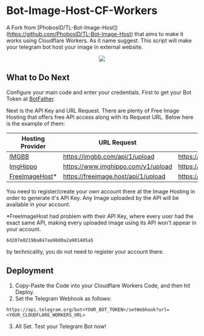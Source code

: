 
# Bot-Image-Host-CF-Workers

A Fork from [PhobosID/TL-Bot-Image-Host])(https://github.com/PhobosID/TL-Bot-Image-Host) that aims to make it works using Cloudflare Workers.
As it name suggest. This script will make your telegram bot host your image in external website.

<p align="center">
<img src="https://img.shields.io/badge/javascript-%23323330.svg?style=for-the-badge&logo=javascript&logoColor=%23F7DF1E">
</p>

## What to Do Next

Configure your main code and enter your credentials. First to get your Bot Token at [BotFather](https://t.me/BotFather). 

Next is the API Key and URL Request. There are plenty of Free Image Hosting that offers free API access along with its Request URL. Below here is the example of them:

| Hosting Provider             | URL Request                                                                | File URL Format |
| ----------------- | ------------------------------------------------------------------ | ----------------- |
| [IMGBB](https://imgbb.com) | https://imgbb.com/api/1/upload | https://i.ibb.co.com/(folder)/(filename).png |
| [ImgHippo](https://www.imghippo.com) | https://www.imghippo.com/v1/upload | https://i.imghippo.com/files/(filename).png |
| [FreeImageHost](https://freeimage.host)* | https://freeimage.host/api/1/upload | https://iili.io/(filename).png |

You need to register/create your own account there at the Image Hosting in order to generate it's API Key. Any Image uploaded by the API will be available in your account.

*FreeImageHost had problem with their API Key, where every user had the exact same API, making every uploaded image using its API won't appear in your account.
```
6d207e02198a847aa98d0a2a901485a5
```
by technicality, you do not need to register your account there.

## Deployment

1. Copy-Paste the Code into your Cloudflare Workers Code, and then hit Deploy.
2. Set the Telegram Webhook as follows:
```
https://api.telegram.org/bot<YOUR_BOT_TOKEN>/setWebhook?url=<YOUR_CLOUDFLARE_WORKERS_URL>
```
3. All Set. Test your Telegram Bot now!
